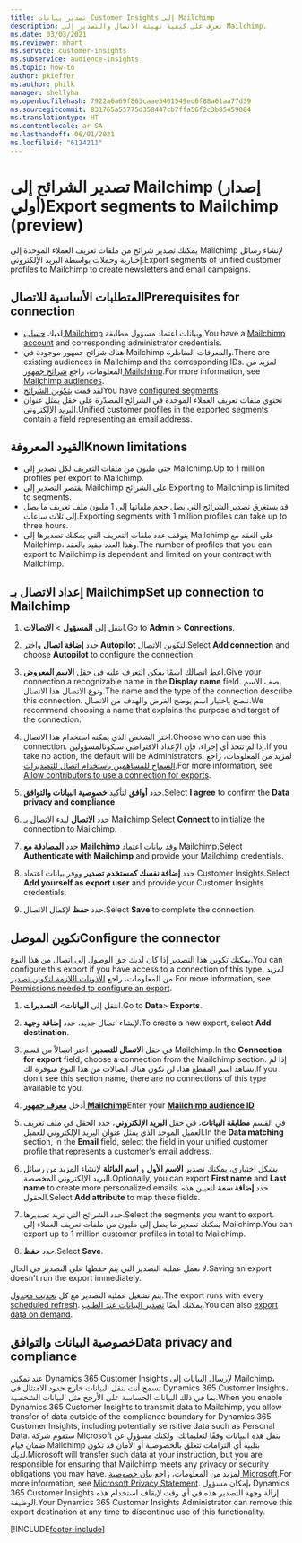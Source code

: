 ```yaml
---
title: تصدير بيانات Customer Insights إلى Mailchimp
description: تعرف على كيفية تهيئة الاتصال والتصدير إلى Mailchimp.
ms.date: 03/03/2021
ms.reviewer: mhart
ms.service: customer-insights
ms.subservice: audience-insights
ms.topic: how-to
author: pkieffer
ms.author: philk
manager: shellyha
ms.openlocfilehash: 7922a6a69f863caae5401549ed6f88a61aa77d39
ms.sourcegitcommit: 831765a55775d358447cb7ffa56f2c3b85459084
ms.translationtype: HT
ms.contentlocale: ar-SA
ms.lasthandoff: 06/01/2021
ms.locfileid: "6124211"
---
```

# <a name="export-segments-to-mailchimp-preview"></a><span data-ttu-id="fe47c-103">تصدير الشرائح إلى Mailchimp (إصدار أولي)</span><span class="sxs-lookup"><span data-stu-id="fe47c-103">Export segments to Mailchimp (preview)</span></span>

<span data-ttu-id="fe47c-104">يمكنك تصدير شرائح من ملفات تعريف العملاء الموحدة إلى Mailchimp لإنشاء رسائل إخبارية وحملات بواسطة البريد الإلكتروني.</span><span class="sxs-lookup"><span data-stu-id="fe47c-104">Export segments of unified customer profiles to Mailchimp to create newsletters and email campaigns.</span></span>

## <a name="prerequisites-for-connection"></a><span data-ttu-id="fe47c-105">المتطلبات الأساسية للاتصال</span><span class="sxs-lookup"><span data-stu-id="fe47c-105">Prerequisites for connection</span></span>

-   <span data-ttu-id="fe47c-106">لديك [حساب Mailchimp](https://mailchimp.com/) وبيانات اعتماد مسؤول مطابقة.</span><span class="sxs-lookup"><span data-stu-id="fe47c-106">You have a [Mailchimp account](https://mailchimp.com/) and corresponding administrator credentials.</span></span>
-   <span data-ttu-id="fe47c-107">هناك شرائح جمهور موجودة في Mailchimp والمعرفات المناظرة.</span><span class="sxs-lookup"><span data-stu-id="fe47c-107">There are existing audiences in Mailchimp and the corresponding IDs.</span></span> <span data-ttu-id="fe47c-108">لمزيد من المعلومات، راجع [شرائح جمهور Mailchimp](https://mailchimp.com/help/create-audience/).</span><span class="sxs-lookup"><span data-stu-id="fe47c-108">For more information, see [Mailchimp audiences](https://mailchimp.com/help/create-audience/).</span></span>
-   <span data-ttu-id="fe47c-109">لقد قمت [بتكوين الشرائح](segments.md)</span><span class="sxs-lookup"><span data-stu-id="fe47c-109">You have [configured segments](segments.md)</span></span>
-   <span data-ttu-id="fe47c-110">تحتوي ملفات تعريف العملاء الموحدة في الشرائح المصدّرة على حقل يمثل عنوان البريد الإلكتروني.</span><span class="sxs-lookup"><span data-stu-id="fe47c-110">Unified customer profiles in the exported segments contain a field representing an email address.</span></span>

## <a name="known-limitations"></a><span data-ttu-id="fe47c-111">القيود المعروفة</span><span class="sxs-lookup"><span data-stu-id="fe47c-111">Known limitations</span></span>

- <span data-ttu-id="fe47c-112">حتى مليون من ملفات التعريف لكل تصدير إلى Mailchimp.</span><span class="sxs-lookup"><span data-stu-id="fe47c-112">Up to 1 million profiles per export to Mailchimp.</span></span>
- <span data-ttu-id="fe47c-113">يقتصر التصدير إلى Mailchimp على الشرائح.</span><span class="sxs-lookup"><span data-stu-id="fe47c-113">Exporting to Mailchimp is limited to segments.</span></span>
- <span data-ttu-id="fe47c-114">قد يستغرق تصدير الشرائح التي يصل حجم ملفاتها إلى 1 مليون ملف تعريف ما يصل إلى ثلاث ساعات.</span><span class="sxs-lookup"><span data-stu-id="fe47c-114">Exporting segments with 1 million profiles can take up to three hours.</span></span> 
- <span data-ttu-id="fe47c-115">يتوقف عدد ملفات التعريف التي يمكنك تصديرها إلى Mailchimp على العقد مع Mailchimp، وهذا العدد مقيد بالعقد.</span><span class="sxs-lookup"><span data-stu-id="fe47c-115">The number of profiles that you can export to Mailchimp is dependent and limited on your contract with Mailchimp.</span></span>

## <a name="set-up-connection-to-mailchimp"></a><span data-ttu-id="fe47c-116">إعداد الاتصال بـ Mailchimp</span><span class="sxs-lookup"><span data-stu-id="fe47c-116">Set up connection to Mailchimp</span></span>

1. <span data-ttu-id="fe47c-117">انتقل إلى **المسؤول** > **الاتصالات**.</span><span class="sxs-lookup"><span data-stu-id="fe47c-117">Go to **Admin** > **Connections**.</span></span>

1. <span data-ttu-id="fe47c-118">حدد **إضافة اتصال** واختر **Autopilot** لتكوين الاتصال.</span><span class="sxs-lookup"><span data-stu-id="fe47c-118">Select **Add connection** and choose **Autopilot** to configure the connection.</span></span>

1. <span data-ttu-id="fe47c-119">اعط اتصالك اسمًا يمكن التعرف عليه في حقل **الاسم المعروض**.</span><span class="sxs-lookup"><span data-stu-id="fe47c-119">Give your connection a recognizable name in the **Display name** field.</span></span> <span data-ttu-id="fe47c-120">يصف الاسم ونوع الاتصال هذا الاتصال.</span><span class="sxs-lookup"><span data-stu-id="fe47c-120">The name and the type of the connection describe this connection.</span></span> <span data-ttu-id="fe47c-121">ننصح باختيار اسم يوضح الغرض والهدف من الاتصال.</span><span class="sxs-lookup"><span data-stu-id="fe47c-121">We recommend choosing a name that explains the purpose and target of the connection.</span></span>

1. <span data-ttu-id="fe47c-122">اختر الشخص الذي يمكنه استخدام هذا الاتصال.</span><span class="sxs-lookup"><span data-stu-id="fe47c-122">Choose who can use this connection.</span></span> <span data-ttu-id="fe47c-123">إذا لم تتخذ أي إجراء، فإن الإعداد الافتراضي سيكونالمسؤولين.</span><span class="sxs-lookup"><span data-stu-id="fe47c-123">If you take no action, the default will be Administrators.</span></span> <span data-ttu-id="fe47c-124">لمزيد من المعلومات، راجع [السماح للمساهمين باستخدام اتصال للتصديرات](connections.md#allow-contributors-to-use-a-connection-for-exports).</span><span class="sxs-lookup"><span data-stu-id="fe47c-124">For more information, see [Allow contributors to use a connection for exports](connections.md#allow-contributors-to-use-a-connection-for-exports).</span></span>

1. <span data-ttu-id="fe47c-125">حدد **أوافق** لتأكيد **خصوصية البيانات والتوافق‬**.</span><span class="sxs-lookup"><span data-stu-id="fe47c-125">Select **I agree** to confirm the **Data privacy and compliance**.</span></span>

1. <span data-ttu-id="fe47c-126">حدد **الاتصال** لبدء الاتصال بـ Mailchimp.</span><span class="sxs-lookup"><span data-stu-id="fe47c-126">Select **Connect** to initialize the connection to Mailchimp.</span></span>

1. <span data-ttu-id="fe47c-127">حدد **المصادقة مع Mailchimp** وقد بيانات اعتماد Mailchimp.</span><span class="sxs-lookup"><span data-stu-id="fe47c-127">Select **Authenticate with Mailchimp** and provide your Mailchimp credentials.</span></span>

1. <span data-ttu-id="fe47c-128">حدد **إضافة نفسك كمستخدم تصدير** ووفر بيانات اعتماد Customer Insights.</span><span class="sxs-lookup"><span data-stu-id="fe47c-128">Select **Add yourself as export user** and provide your Customer Insights credentials.</span></span>

1. <span data-ttu-id="fe47c-129">حدد **حفظ** لإكمال الاتصال.</span><span class="sxs-lookup"><span data-stu-id="fe47c-129">Select **Save** to complete the connection.</span></span> 

## <a name="configure-the-connector"></a><span data-ttu-id="fe47c-130">تكوين الموصل</span><span class="sxs-lookup"><span data-stu-id="fe47c-130">Configure the connector</span></span>

<span data-ttu-id="fe47c-131">يمكنك تكوين هذا التصدير إذا كان لديك حق الوصول إلى اتصال من هذا النوع.</span><span class="sxs-lookup"><span data-stu-id="fe47c-131">You can configure this export if you have access to a connection of this type.</span></span> <span data-ttu-id="fe47c-132">لمزيد من المعلومات، راجع [الأذونات اللازمة لتكوين تصدير](export-destinations.md#set-up-a-new-export).</span><span class="sxs-lookup"><span data-stu-id="fe47c-132">For more information, see [Permissions needed to configure an export](export-destinations.md#set-up-a-new-export).</span></span>

1. <span data-ttu-id="fe47c-133">انتقل إلى **البيانات**> **التصديرات**.</span><span class="sxs-lookup"><span data-stu-id="fe47c-133">Go to **Data**> **Exports**.</span></span>

1. <span data-ttu-id="fe47c-134">لإنشاء اتصال جديد، حدد **إضافة وجهة**.</span><span class="sxs-lookup"><span data-stu-id="fe47c-134">To create a new export, select **Add destination**.</span></span>

1. <span data-ttu-id="fe47c-135">في حقل **الاتصال للتصدير**، اختر اتصالاً من قسم Mailchimp.</span><span class="sxs-lookup"><span data-stu-id="fe47c-135">In the **Connection for export** field, choose a connection from the Mailchimp section.</span></span> <span data-ttu-id="fe47c-136">إذا لم تشاهد اسم المقطع هذا، لن تكون هناك اتصالات من هذا النوع متوفرة لك.</span><span class="sxs-lookup"><span data-stu-id="fe47c-136">If you don't see this section name, there are no connections of this type available to you.</span></span>

1. <span data-ttu-id="fe47c-137">أدخل **[معرف جمهور Mailchimp](https://mailchimp.com/help/find-audience-id/)**</span><span class="sxs-lookup"><span data-stu-id="fe47c-137">Enter your **[Mailchimp audience ID](https://mailchimp.com/help/find-audience-id/)**</span></span>

3. <span data-ttu-id="fe47c-138">في القسم **مطابقة البيانات**، في حقل **البريد الإلكتروني**، حدد الحقل في ملف تعريف العميل الموحد الذي يمثل عنوان البريد الإلكتروني للعميل.</span><span class="sxs-lookup"><span data-stu-id="fe47c-138">In the **Data matching** section, in the **Email** field, select the field in your unified customer profile that represents a customer's email address.</span></span> 

1. <span data-ttu-id="fe47c-139">بشكل اختياري، يمكنك تصدير **الاسم الأول** و **اسم العائلة** لإنشاء المزيد من رسائل البريد الإلكتروني المخصصة.</span><span class="sxs-lookup"><span data-stu-id="fe47c-139">Optionally, you can export **First name** and **Last name** to create more personalized emails.</span></span> <span data-ttu-id="fe47c-140">حدد **إضافة سمة** لتعيين هذه الحقول.</span><span class="sxs-lookup"><span data-stu-id="fe47c-140">Select **Add attribute** to map these fields.</span></span>

1. <span data-ttu-id="fe47c-141">حدد الشرائح التي تريد تصديرها.</span><span class="sxs-lookup"><span data-stu-id="fe47c-141">Select the segments you want to export.</span></span> <span data-ttu-id="fe47c-142">يمكنك تصدير ما يصل إلى مليون من ملفات تعريف العملاء إلى Mailchimp.</span><span class="sxs-lookup"><span data-stu-id="fe47c-142">You can export up to 1 million customer profiles in total to Mailchimp.</span></span>

1. <span data-ttu-id="fe47c-143">حدد **حفظ**.</span><span class="sxs-lookup"><span data-stu-id="fe47c-143">Select **Save**.</span></span>

<span data-ttu-id="fe47c-144">لا تعمل عملية التصدير التي يتم حفظها على التصدير في الحال.</span><span class="sxs-lookup"><span data-stu-id="fe47c-144">Saving an export doesn't run the export immediately.</span></span>

<span data-ttu-id="fe47c-145">يتم تشغيل عملية التصدير مع كل [تحديث مجدول](system.md#schedule-tab).</span><span class="sxs-lookup"><span data-stu-id="fe47c-145">The export runs with every [scheduled refresh](system.md#schedule-tab).</span></span> <span data-ttu-id="fe47c-146">يمكنك أيضًا [تصدير البيانات عند الطلب](export-destinations.md#run-exports-on-demand).</span><span class="sxs-lookup"><span data-stu-id="fe47c-146">You can also [export data on demand](export-destinations.md#run-exports-on-demand).</span></span> 

## <a name="data-privacy-and-compliance"></a><span data-ttu-id="fe47c-147">خصوصية البيانات والتوافق</span><span class="sxs-lookup"><span data-stu-id="fe47c-147">Data privacy and compliance</span></span>

<span data-ttu-id="fe47c-148">عند تمكين Dynamics 365 Customer Insights لإرسال البيانات إلى Mailchimp، تسمح أنت بنقل البيانات خارج حدود الامتثال في Dynamics 365 Customer Insights، بما في ذلك البيانات الحساسة على الأرجح مثل البيانات الشخصية.</span><span class="sxs-lookup"><span data-stu-id="fe47c-148">When you enable Dynamics 365 Customer Insights to transmit data to Mailchimp, you allow transfer of data outside of the compliance boundary for Dynamics 365 Customer Insights, including potentially sensitive data such as Personal Data.</span></span> <span data-ttu-id="fe47c-149">ستقوم شركة Microsoft بنقل هذه البيانات وفقًا لتعليماتك، ولكنك مسؤول عن ضمان قيام Mailchimp بتلبية أي التزامات تتعلق بالخصوصية أو الأمان قد تكون لديك.</span><span class="sxs-lookup"><span data-stu-id="fe47c-149">Microsoft will transfer such data at your instruction, but you are responsible for ensuring that Mailchimp meets any privacy or security obligations you may have.</span></span> <span data-ttu-id="fe47c-150">لمزيد من المعلومات، راجع [بيان خصوصية Microsoft](https://go.microsoft.com/fwlink/?linkid=396732).</span><span class="sxs-lookup"><span data-stu-id="fe47c-150">For more information, see [Microsoft Privacy Statement](https://go.microsoft.com/fwlink/?linkid=396732).</span></span>
<span data-ttu-id="fe47c-151">بإمكان مسؤول Dynamics 365 Customer Insights إزالة وجهة التصدير هذه في أي وقت لإيقاف استخدام هذه الوظيفة.</span><span class="sxs-lookup"><span data-stu-id="fe47c-151">Your Dynamics 365 Customer Insights Administrator can remove this export destination at any time to discontinue use of this functionality.</span></span>

[!INCLUDE[footer-include](../includes/footer-banner.md)]
